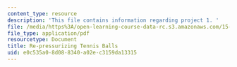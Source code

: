 ```yaml
---
content_type: resource
description: 'This file contains information regarding project 1. '
file: /media/https%3A/open-learning-course-data-rc.s3.amazonaws.com/15-783j-product-design-and-development-spring-2006/e0c535a08d088340a02ec3159da13315_smp_dgn_prj_pro1.pdf
file_type: application/pdf
resourcetype: Document
title: Re-pressurizing Tennis Balls
uid: e0c535a0-8d08-8340-a02e-c3159da13315
---
```


